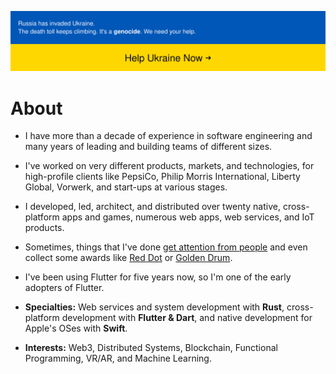 [![Stand With Ukraine](https://raw.githubusercontent.com/vshymanskyy/StandWithUkraine/main/banner2-direct.svg)](https://vshymanskyy.github.io/StandWithUkraine)

# About 

- I have more than a decade of experience in software engineering and many years of leading and building teams of different sizes.

- I've worked on very different products, markets, and technologies, for high-profile clients like PepsiCo, Philip Morris International, Liberty Global, Vorwerk, and start-ups at various stages.

- I developed, led, architect, and distributed over twenty native, cross-platform apps and games, numerous web apps, web services, and IoT products.

- Sometimes, things that I've done [get attention from people](https://apps.apple.com/de/app/official-cookidoo-app/id714004506) and even collect some awards like [Red Dot](https://www.red-dot.org/project/thermomix-tm6-41286) or [Golden Drum](https://www.behance.net/gallery/18282261/BRAHM-Device-Application).

- I've been using Flutter for five years now, so I'm one of the early adopters of Flutter.

- __Specialties:__  Web services and system development with **Rust**, cross-platform development with **Flutter & Dart**, and native development for Apple's OSes with **Swift**.

- __Interests:__ Web3, Distributed Systems, Blockchain, Functional Programming, VR/AR, and Machine Learning.

